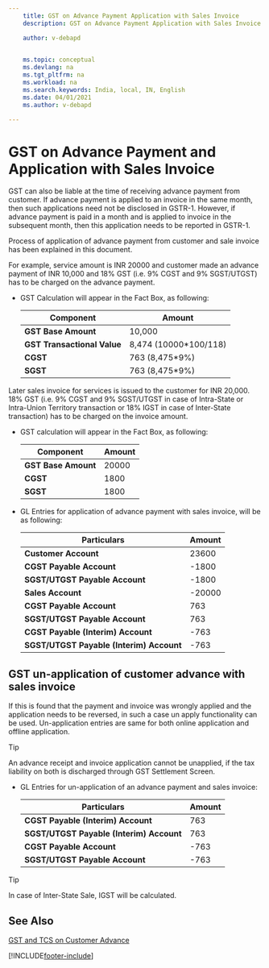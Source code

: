 ```yaml
---
    title: GST on Advance Payment Application with Sales Invoice
    description: GST on Advance Payment Application with Sales Invoice

    author: v-debapd

    
    ms.topic: conceptual
    ms.devlang: na
    ms.tgt_pltfrm: na
    ms.workload: na
    ms.search.keywords: India, local, IN, English
    ms.date: 04/01/2021
    ms.author: v-debapd

---
```


# GST on Advance Payment and Application with Sales Invoice


GST can also be liable at the time of receiving advance payment from customer. If advance payment is applied to an invoice in the same month, then such applications need not be disclosed in GSTR-1. However, if advance payment is paid in a month and is applied to invoice in the subsequent month, then this application needs to be reported in GSTR-1.

Process of application of advance payment from customer and sale invoice has been explained in this document.

For example, service amount is INR 20000 and customer made an advance payment of INR 10,000 and 18% GST (i.e. 9% CGST and 9% SGST/UTGST) has to be charged on the advance payment.

- GST Calculation will appear in the Fact Box, as following:
    
    |Component|Amount|
    |----------------------------------|---------------------------------------|  
    |**GST Base Amount**|10,000|
    |**GST Transactional Value**|8,474 (10000*100/118)|
    |**CGST**|763 (8,475*9%)|  
    |**SGST**|763 (8,475*9%)|

Later sales invoice for services is issued to the customer for INR 20,000. 18% GST (i.e. 9% CGST and 9% SGST/UTGST in case of Intra-State or Intra-Union Territory transaction or 18% IGST in case of Inter-State transaction) has to be charged on the invoice amount.

- GST calculation will appear in the Fact Box, as following:

    |Component|Amount|
    |----------------------------------|---------------------------------------|  
    |**GST Base Amount**|20000|  
    |**CGST**|1800|  
    |**SGST**|1800|

- GL Entries for application of advance payment with sales invoice, will be as following:

    |Particulars|Amount|
    |----------------------------------|---------------------------------------|  
    |**Customer Account**|23600|  
    |**CGST Payable Account**|-1800|  
    |**SGST/UTGST Payable Account**|-1800| 
    |**Sales Account**|-20000| 
    |**CGST Payable Account**|763| 
    |**SGST/UTGST Payable Account**|763| 
    |**CGST Payable (Interim) Account**|-763|   
    |**SGST/UTGST Payable (Interim) Account**|-763|  

## GST un-application of customer advance with sales invoice

If this is found that the payment and invoice was wrongly applied  and the application needs to be reversed, in such a case un apply functionality can be used. Un-application entries are same for both online application and offline application.

> [!TIP]
> An advance receipt and invoice application cannot be unapplied, if the tax liability on both is discharged through GST Settlement Screen.

- GL Entries for un-application of an advance payment and sales invoice:

    |Particulars|Amount|
    |----------------------------------|---------------------------------------|  
    |**CGST Payable (Interim) Account**|763|  
    |**SGST/UTGST Payable (Interim) Account**|763|  
    |**CGST Payable Account**|-763| 
    |**SGST/UTGST Payable Account**|-763| 


> [!TIP]
> In case of Inter-State Sale, IGST will be calculated.

## See Also 
[GST and TCS on Customer Advance](GST-TCS-on-Advance-Receipt-Application-to-Sales-Invoice.md)

[!INCLUDE[footer-include](../../includes/footer-banner.md)]